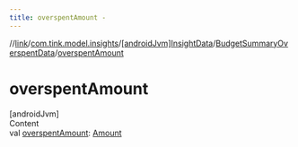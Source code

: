 ```yaml
---
title: overspentAmount -
---
```

//[link](../../../index.md)/[com.tink.model.insights](../../index.md)/[[androidJvm]InsightData](../index.md)/[BudgetSummaryOverspentData](index.md)/[overspentAmount](overspent-amount.md)



# overspentAmount  
[androidJvm]  
Content  
val [overspentAmount](overspent-amount.md): [Amount](../../../com.tink.model.misc/[android-jvm]-amount/index.md)  



